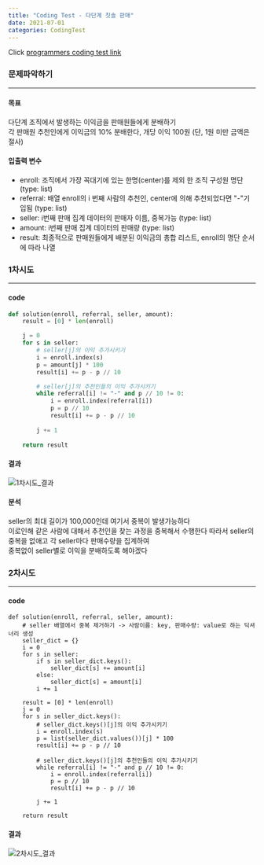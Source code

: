 ```yaml
---
title: "Coding Test - 다단계 칫솔 판매"
date: 2021-07-01
categories: CodingTest
---
```


Click [programmers coding test link](https://programmers.co.kr/learn/challenges)



### 문제파악하기
___
#### 목표
다단계 조직에서 발생하는 이익금을 판매원들에게 분배하기  
각 판매원 추천인에게 이익금의 10% 분배한다, 개당 이익 100원 (단, 1원 미만 금액은 절사)
#### 입출력 변수
* enroll: 조직에서 가장 꼭대기에 있는 한명(center)를 제외 한 조직 구성원 명단 (type: list) 
* referral: 배열 enroll의 i 번째 사람의 추천인, center에 의해 추천되었다면 "-"기입됨 (type: list)
* seller: i번째 판매 집계 데이터의 판매자 이름, 중복가능 (type: list)
* amount: i번째 판매 집계 데이터의 판매량 (type: list)
* result: 최종적으로 판매원들에게 배분된 이익금의 총합 리스트, enroll의 명단 순서에 따라 나열

### 1차시도
___
#### code
```python 
def solution(enroll, referral, seller, amount):
    result = [0] * len(enroll)

    j = 0
    for s in seller:
        # seller[j]의 이익 추가시키기
        i = enroll.index(s)
        p = amount[j] * 100
        result[i] += p - p // 10 

        # seller[j]의 추천인들의 이익 추가시키기
        while referral[i] != "-" and p // 10 != 0:
            i = enroll.index(referral[i])
            p = p // 10
            result[i] += p - p // 10 
        
        j += 1
        
    return result
```
#### 결과
![1차시도_결과](https://user-images.githubusercontent.com/86001773/124390646-892fb400-dd27-11eb-8a72-0507b7dd09ac.PNG)  
  
#### 분석
seller의 최대 길이가 100,000인데 여기서 중복이 발생가능하다  
이로인해 같은 사람에 대해서 추천인을 찾는 과정을 중복해서 수행한다
따라서 seller의 중복을 없애고 각 seller마다 판매수량을 집계하여  
중복없이 seller별로 이익을 분배하도록 해야겠다  

### 2차시도
___
#### code
```
def solution(enroll, referral, seller, amount):
    # seller 배열에서 중복 제거하기 -> 사람이름: key, 판매수량: value로 하는 딕셔너리 생성
    seller_dict = {}
    i = 0
    for s in seller:
        if s in seller_dict.keys():
            seller_dict[s] += amount[i]
        else:
            seller_dict[s] = amount[i]
        i += 1    
    
    result = [0] * len(enroll)
    j = 0
    for s in seller_dict.keys():
        # seller_dict.keys()[j]의 이익 추가시키기
        i = enroll.index(s)
        p = list(seller_dict.values())[j] * 100
        result[i] += p - p // 10 

        # seller_dict.keys()[j]의 추천인들의 이익 추가시키기
        while referral[i] != "-" and p // 10 != 0:
            i = enroll.index(referral[i])
            p = p // 10
            result[i] += p - p // 10 
        
        j += 1
        
    return result
```
#### 결과
![2차시도_결과](https://user-images.githubusercontent.com/86001773/128590733-aaefacc7-7b40-46e7-b930-42d6622b2fec.PNG)







  
